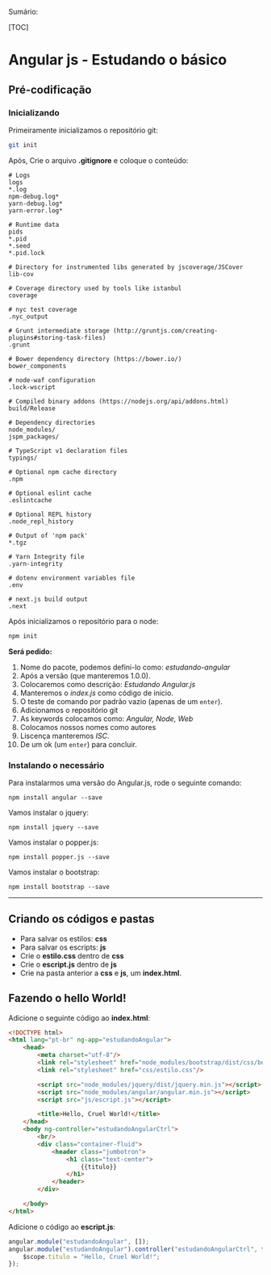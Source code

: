 Sumário:

[TOC]

# Angular js - Estudando o básico

## Pré-codificação
### Inicializando
Primeiramente inicializamos o repositório git:
```bash
git init
```

Após, Crie o arquivo **.gitignore** e coloque o conteúdo:
```.gitignore
# Logs
logs
*.log
npm-debug.log*
yarn-debug.log*
yarn-error.log*

# Runtime data
pids
*.pid
*.seed
*.pid.lock

# Directory for instrumented libs generated by jscoverage/JSCover
lib-cov

# Coverage directory used by tools like istanbul
coverage

# nyc test coverage
.nyc_output

# Grunt intermediate storage (http://gruntjs.com/creating-plugins#storing-task-files)
.grunt

# Bower dependency directory (https://bower.io/)
bower_components

# node-waf configuration
.lock-wscript

# Compiled binary addons (https://nodejs.org/api/addons.html)
build/Release

# Dependency directories
node_modules/
jspm_packages/

# TypeScript v1 declaration files
typings/

# Optional npm cache directory
.npm

# Optional eslint cache
.eslintcache

# Optional REPL history
.node_repl_history

# Output of 'npm pack'
*.tgz

# Yarn Integrity file
.yarn-integrity

# dotenv environment variables file
.env

# next.js build output
.next
```

Após inicializamos o repositório para o node:
```bash
npm init
```

**Será pedido:**

1. Nome do pacote, podemos defini-lo como: *estudando-angular*
2. Após a versão (que manteremos 1.0.0).
3. Colocaremos como descrição: *Estudando Angular.js*
4. Manteremos o *index.js* como código de inicio.
5. O teste de comando por padrão vazio (apenas de um `enter`).
6. Adicionamos o repositório git
7. As keywords colocamos como: *Angular, Node, Web*
8. Colocamos nossos nomes como autores
9. Liscença manteremos *ISC*.
10. De um ok (um `enter`) para concluir.


### Instalando o necessário
Para instalarmos uma versão do Angular.js, rode o seguinte comando:

```node
npm install angular --save
```

Vamos instalar o jquery:

```node
npm install jquery --save
```

Vamos instalar o popper.js:

```node
npm install popper.js --save
````

Vamos instalar o bootstrap:

```node
npm install bootstrap --save
```

---

## Criando os códigos e pastas

- Para salvar os estilos: **css**
- Para salvar os escripts: **js**
- Crie o **estilo.css** dentro de **css**
- Crie o **escript.js** dentro de **js**
- Crie na pasta anterior a **css** e **js**, um **index.html**.

## Fazendo o hello World!
Adicione o seguinte código ao **index.html**:

```html
<!DOCTYPE html>
<html lang="pt-br" ng-app="estudandoAngular">
    <head>
        <meta charset="utf-8"/>
        <link rel="stylesheet" href="node_modules/bootstrap/dist/css/bootstrap.min.css"/>
        <link rel="stylesheet" href="css/estilo.css"/>

        <script src="node_modules/jquery/dist/jquery.min.js"></script>
        <script src="node_modules/angular/angular.min.js"></script>
        <script src="js/escript.js"></script>

        <title>Hello, Cruel World!</title>
    </head>
    <body ng-controller="estudandoAngularCtrl">
        <br/>
        <div class="container-fluid">
            <header class="jumbotron">
                <h1 class="text-center">
                    {{titulo}}
                </h1>
            </header>
        </div>

    </body>
</html>
```

Adicione o código ao **escript.js**:

```javascript
angular.module("estudandoAngular", []);
angular.module("estudandoAngular").controller("estudandoAngularCtrl", function($scope){
    $scope.titulo = "Hello, Cruel World!";
});
```


